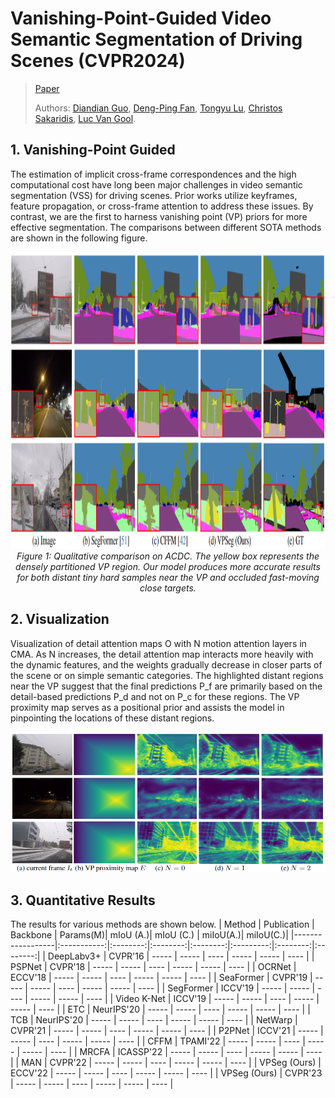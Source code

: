 # Vanishing-Point-Guided Video Semantic Segmentation of Driving Scenes (CVPR2024)
> [Paper](https://arxiv.org/pdf/2401.15261.pdf)
> 
> Authors:
> [Diandian Guo](https://www.linkedin.com/in/diandian-guo-062000228/), 
> [Deng-Ping Fan](https://dengpingfan.github.io/),
> [Tongyu Lu](https://lucainiaoge.github.io/),
> [Christos Sakaridis](https://people.ee.ethz.ch/~csakarid/), 
> [Luc Van Gool](https://ee.ethz.ch/the-department/faculty/professors/person-detail.OTAyMzM=.TGlzdC80MTEsMTA1ODA0MjU5.html).
>
## 1. Vanishing-Point Guided
The estimation of implicit cross-frame correspondences and the high computational cost have long been major challenges in video semantic segmentation (VSS) for driving scenes. 
Prior works utilize keyframes, feature propagation, or cross-frame attention to address these issues.
By contrast, we are the first to harness vanishing point (VP) priors for more effective segmentation. The comparisons between different SOTA methods are shown in the following figure.
<p align="center">
    <img src="./figs/git_compare.png" width="960" height="475"/> <br />
    <em> 
    Figure 1: Qualitative comparison on ACDC. The yellow box represents the densely partitioned VP region. Our model produces more accurate results for both distant tiny hard samples near the VP and occluded fast-moving close targets.
    </em>
</p>

## 2. Visualization
Visualization of detail attention maps O with N motion attention layers in CMA. As N increases, the detail attention map interacts more heavily with the dynamic features, and the weights gradually decrease in closer parts of the scene or on simple semantic categories. The highlighted distant regions near the VP suggest that the final predictions P_f are primarily based on the detail-based predictions P_d and not on P_c for these regions. The VP proximity map serves as a positional prior and assists the model in pinpointing the locations of these distant regions.
<p align="center">
    <img src="./figs/git_vis2.png" /> <br />
</p>

## 3. Quantitative Results
The results for various methods are shown below.
| Method           | Publication | Backbone | Params(M)| mIoU (A.)| mIoU (C.) | miIoU(A.)| miIoU(C.)|
|------------------|:-----------:|:--------:|:--------:|:--------:|:---------:|:--------:|:--------:|
| DeepLabv3+       |   CVPR'16   |   -----  |  -----   |   ----   |   -----   |  -----   |   ----   |
| PSPNet           |   CVPR'18   |   -----  |  -----   |   ----   |   -----   |  -----   |   ----   |
| OCRNet           |   ECCV'18   |   -----  |  -----   |   ----   |   -----   |  -----   |   ----   |
| SeaFormer        |   CVPR'19   |   -----  |  -----   |   ----   |   -----   |  -----   |   ----   |
| SegFormer        |   ICCV'19   |   -----  |  -----   |   ----   |   -----   |  -----   |   ----   |
| Video K-Net      |   ICCV'19   |   -----  |  -----   |   ----   |   -----   |  -----   |   ----   |
| ETC              |  NeurIPS'20 |   -----  |  -----   |   ----   |   -----   |  -----   |   ----   |
| TCB              |  NeurIPS'20 |   -----  |  -----   |   ----   |   -----   |  -----   |   ----   |
| NetWarp          |   CVPR'21   |   -----  |  -----   |   ----   |   -----   |  -----   |   ----   |
| P2PNet           |   ICCV'21   |   -----  |  -----   |   ----   |   -----   |  -----   |   ----   |
| CFFM             |   TPAMI'22  |   -----  |  -----   |   ----   |   -----   |  -----   |   ----   |
| MRCFA            |  ICASSP'22  |   -----  |  -----   |   ----   |   -----   |  -----   |   ----   |
| MAN              |   CVPR'22   |   -----  |  -----   |   ----   |   -----   |  -----   |   ----   |
| VPSeg (Ours)     |   ECCV'22   |   -----  |  -----   |   ----   |   -----   |  -----   |   ----   |
| VPSeg (Ours)     |   CVPR'23   |   -----  |  -----   |   ----   |   -----   |  -----   |   ----   |

